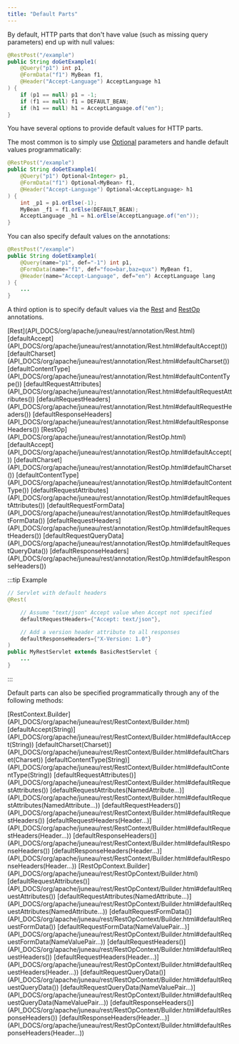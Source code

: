 ```yaml
---
title: "Default Parts"
---
```


By default, HTTP parts that don't have value (such as missing query parameters) end up with null values:

```java
@RestPost("/example")
public String doGetExample1(
    @Query("p1") int p1,
    @FormData("f1") MyBean f1,
    @Header("Accept-Language") AcceptLanguage h1
) {
    if (p1 == null) p1 = -1;
    if (f1 == null) f1 = DEFAULT_BEAN;
    if (h1 == null) h1 = AcceptLanguage.of("en");
}
```

You have several options to provide default values for HTTP parts.

The most common is to simply use [Optional](API_DOCS/java/util/Optional.html) parameters and handle default values
programmatically:

```java
@RestPost("/example")
public String doGetExample1(
    @Query("p1") Optional<Integer> p1,
    @FormData("f1") Optional<MyBean> f1,
    @Header("Accept-Language") Optional<AcceptLanguage> h1
) {
    int _p1 = p1.orElse(-1);
    MyBean _f1 = f1.orElse(DEFAULT_BEAN);
    AcceptLanguage _h1 = h1.orElse(AcceptLanguage.of("en"));
}
```

You can also specify default values on the annotations:

```java
@RestPost("/example")
public String doGetExample1(
    @Query(name="p1", def="-1") int p1,
    @FormData(name="f1", def="foo=bar,baz=qux") MyBean f1,
    @Header(name="Accept-Language", def="en") AcceptLanguage lang
) {
    ...
}
```

A third option is to specify default values via the [Rest](API_DOCS/org/apache/juneau/rest/annotation/Rest.html) and [RestOp](API_DOCS/org/apache/juneau/rest/annotation/RestOp.html) annotations.

<tree>
<node-0><java-annotation>[Rest](API_DOCS/org/apache/juneau/rest/annotation/Rest.html)</java-annotation></node-0>
<node-1><javac-method-annotation>[defaultAccept](API_DOCS/org/apache/juneau/rest/annotation/Rest.html#defaultAccept())</javac-method-annotation> <javac-method-annotation>[defaultCharset](API_DOCS/org/apache/juneau/rest/annotation/Rest.html#defaultCharset())</javac-method-annotation> <javac-method-annotation>[defaultContentType](API_DOCS/org/apache/juneau/rest/annotation/Rest.html#defaultContentType())</javac-method-annotation> <javac-method-annotation>[defaultRequestAttributes](API_DOCS/org/apache/juneau/rest/annotation/Rest.html#defaultRequestAttributes())</javac-method-annotation> <javac-method-annotation>[defaultRequestHeaders](API_DOCS/org/apache/juneau/rest/annotation/Rest.html#defaultRequestHeaders())</javac-method-annotation> <javac-method-annotation>[defaultResponseHeaders](API_DOCS/org/apache/juneau/rest/annotation/Rest.html#defaultResponseHeaders())</javac-method-annotation></node-1>
<node-0><java-annotation>[RestOp](API_DOCS/org/apache/juneau/rest/annotation/RestOp.html)</java-annotation></node-0>
<node-1><javac-method-annotation>[defaultAccept](API_DOCS/org/apache/juneau/rest/annotation/RestOp.html#defaultAccept())</javac-method-annotation> <javac-method-annotation>[defaultCharset](API_DOCS/org/apache/juneau/rest/annotation/RestOp.html#defaultCharset())</javac-method-annotation> <javac-method-annotation>[defaultContentType](API_DOCS/org/apache/juneau/rest/annotation/RestOp.html#defaultContentType())</javac-method-annotation> <javac-method-annotation>[defaultRequestAttributes](API_DOCS/org/apache/juneau/rest/annotation/RestOp.html#defaultRequestAttributes())</javac-method-annotation> <javac-method-annotation>[defaultRequestFormData](API_DOCS/org/apache/juneau/rest/annotation/RestOp.html#defaultRequestFormData())</javac-method-annotation> <javac-method-annotation>[defaultRequestHeaders](API_DOCS/org/apache/juneau/rest/annotation/RestOp.html#defaultRequestHeaders())</javac-method-annotation> <javac-method-annotation>[defaultRequestQueryData](API_DOCS/org/apache/juneau/rest/annotation/RestOp.html#defaultRequestQueryData())</javac-method-annotation> <javac-method-annotation>[defaultResponseHeaders](API_DOCS/org/apache/juneau/rest/annotation/RestOp.html#defaultResponseHeaders())</javac-method-annotation></node-1>
</tree>

:::tip Example
```java
// Servlet with default headers
@Rest(

    // Assume "text/json" Accept value when Accept not specified
    defaultRequestHeaders={"Accept: text/json"},

    // Add a version header attribute to all responses
    defaultResponseHeaders={"X-Version: 1.0"}
)
public MyRestServlet extends BasicRestServlet {
    ...
}
```
:::

Default parts can also be specified programmatically through any of the following methods:

<tree>
<node-0><java-class>[RestContext.Builder](API_DOCS/org/apache/juneau/rest/RestContext/Builder.html)</java-class></node-0>
<node-1><javac-method>[defaultAccept(String)](API_DOCS/org/apache/juneau/rest/RestContext/Builder.html#defaultAccept(String))</javac-method> <javac-method>[defaultCharset(Charset)](API_DOCS/org/apache/juneau/rest/RestContext/Builder.html#defaultCharset(Charset))</javac-method> <javac-method>[defaultContentType(String)](API_DOCS/org/apache/juneau/rest/RestContext/Builder.html#defaultContentType(String))</javac-method> <javac-method>[defaultRequestAttributes()](API_DOCS/org/apache/juneau/rest/RestContext/Builder.html#defaultRequestAttributes())</javac-method> <javac-method>[defaultRequestAttributes(NamedAttribute...)](API_DOCS/org/apache/juneau/rest/RestContext/Builder.html#defaultRequestAttributes(NamedAttribute...))</javac-method> <javac-method>[defaultRequestHeaders()](API_DOCS/org/apache/juneau/rest/RestContext/Builder.html#defaultRequestHeaders())</javac-method> <javac-method>[defaultRequestHeaders(Header...)](API_DOCS/org/apache/juneau/rest/RestContext/Builder.html#defaultRequestHeaders(Header...))</javac-method> <javac-method>[defaultResponseHeaders()](API_DOCS/org/apache/juneau/rest/RestContext/Builder.html#defaultResponseHeaders())</javac-method> <javac-method>[defaultResponseHeaders(Header...)](API_DOCS/org/apache/juneau/rest/RestContext/Builder.html#defaultResponseHeaders(Header...))</javac-method></node-1>
<node-0><java-class>[RestOpContext.Builder](API_DOCS/org/apache/juneau/rest/RestOpContext/Builder.html)</java-class></node-0>
<node-1><javac-method>[defaultRequestAttributes()](API_DOCS/org/apache/juneau/rest/RestOpContext/Builder.html#defaultRequestAttributes())</javac-method> <javac-method>[defaultRequestAttributes(NamedAttribute...)](API_DOCS/org/apache/juneau/rest/RestOpContext/Builder.html#defaultRequestAttributes(NamedAttribute...))</javac-method> <javac-method>[defaultRequestFormData()](API_DOCS/org/apache/juneau/rest/RestOpContext/Builder.html#defaultRequestFormData())</javac-method> <javac-method>[defaultRequestFormData(NameValuePair...)](API_DOCS/org/apache/juneau/rest/RestOpContext/Builder.html#defaultRequestFormData(NameValuePair...))</javac-method> <javac-method>[defaultRequestHeaders()](API_DOCS/org/apache/juneau/rest/RestOpContext/Builder.html#defaultRequestHeaders())</javac-method> <javac-method>[defaultRequestHeaders(Header...)](API_DOCS/org/apache/juneau/rest/RestOpContext/Builder.html#defaultRequestHeaders(Header...))</javac-method> <javac-method>[defaultRequestQueryData()](API_DOCS/org/apache/juneau/rest/RestOpContext/Builder.html#defaultRequestQueryData())</javac-method> <javac-method>[defaultRequestQueryData(NameValuePair...)](API_DOCS/org/apache/juneau/rest/RestOpContext/Builder.html#defaultRequestQueryData(NameValuePair...))</javac-method> <javac-method>[defaultResponseHeaders()](API_DOCS/org/apache/juneau/rest/RestOpContext/Builder.html#defaultResponseHeaders())</javac-method> <javac-method>[defaultResponseHeaders(Header...)](API_DOCS/org/apache/juneau/rest/RestOpContext/Builder.html#defaultResponseHeaders(Header...))</javac-method></node-1>
</tree>